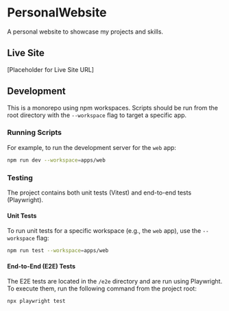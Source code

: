 # PersonalWebsite

A personal website to showcase my projects and skills.

## Live Site
[Placeholder for Live Site URL]

## Development

This is a monorepo using npm workspaces. Scripts should be run from the root directory with the `--workspace` flag to target a specific app.

### Running Scripts

For example, to run the development server for the `web` app:

```bash
npm run dev --workspace=apps/web
```

### Testing

The project contains both unit tests (Vitest) and end-to-end tests (Playwright).

#### Unit Tests

To run unit tests for a specific workspace (e.g., the `web` app), use the `--workspace` flag:

```bash
npm run test --workspace=apps/web
```

#### End-to-End (E2E) Tests

The E2E tests are located in the `/e2e` directory and are run using Playwright. To execute them, run the following command from the project root:

```bash
npx playwright test
```

